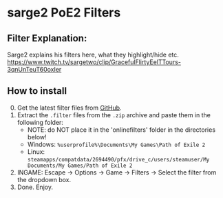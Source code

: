 # sarge2 PoE2 Filters

## **Filter Explanation:**
Sarge2 explains his filters here, what they highlight/hide etc.
https://www.twitch.tv/sargetwo/clip/GracefulFlirtyEelTTours-3qnUnTeuT60oxIer

## **How to install**

0. Get the latest filter files from [GitHub](https://github.com/foxmapoe/sargetwo-poe2-filters/releases/latest).
1. Extract the `.filter` files from the `.zip` archive and paste them in the following folder:
   - NOTE: do NOT place it in the 'onlinefilters' folder in the directories below!
   - Windows: `%userprofile%\Documents\My Games\Path of Exile 2`
   - Linux: `steamapps/compatdata/2694490/pfx/drive_c/users/steamuser/My Documents/My Games/Path of Exile 2`
2. INGAME: Escape -> Options -> Game -> Filters -> Select the filter from the dropdown box.
3. Done. Enjoy.